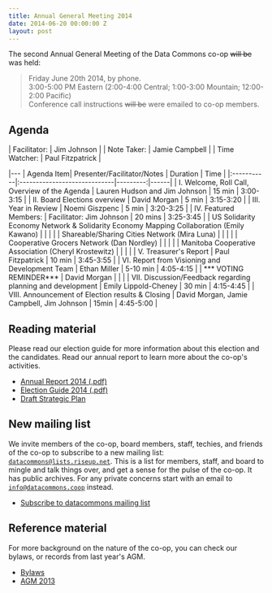 ```yaml
---
title: Annual General Meeting 2014
date: 2014-06-20 00:00:00 Z
layout: post
---
```


<div class="section">

The second Annual General Meeting of the Data Commons co-op <s>will be</s>
was held:

> Friday June 20th 2014, by phone.  
> 3:00-5:00 PM Eastern 
> (2:00-4:00 Central; 1:00-3:00 Mountain; 12:00-2:00 Pacific)  
> Conference call instructions <s>will be</s> were emailed to co-op members.  

</div>

## Agenda

<div class="section agenda">

| Facilitator:  | Jim Johnson       |
| Note Taker:   | Jamie Campbell    |
| Time Watcher: | Paul Fitzpatrick  |


|---
| Agenda Item|  Presenter/Facilitator/Notes | Duration | Time |
|:-----------|:-----------------------------|---------:|------|
| I. Welcome, Roll Call, Overview of the Agenda | Lauren Hudson and Jim Johnson | 15 min | 3:00-3:15 |
| II. Board Elections overview | David Morgan | 5 min | 3:15-3:20 |
| III. Year in Review | Noemi Giszpenc | 5 min | 3:20-3:25 |
| IV. Featured Members: | Facilitator: Jim Johnson | 20 mins | 3:25-3:45 |
| US Solidarity Economy Network & Solidarity Economy Mapping Collaboration (Emily Kawano) | | | |
| Shareable/Sharing Cities Network (Mira Luna) | | | |
| Cooperative Grocers Network (Dan Nordley) | | | |
| Manitoba Cooperative Association (Cheryl Krostewitz) | | | |
| V. Treasurer's Report | Paul Fitzpatrick | 10 min | 3:45-3:55 |
| VI. Report from Visioning and Development Team | Ethan Miller | 5-10 min | 4:05-4:15 |
| *** VOTING REMINDER*** | David Morgan | | |
| VII. Discussion/Feedback regarding planning and development | Emily Lippold-Cheney | 30 min | 4:15-4:45 |
| VIII. Announcement of Election results & Closing | David Morgan, Jamie Campbell, Jim Johnson | 15min | 4:45-5:00 |

</div>


## Reading material

<div class="section">

Please read our election guide for more information about this election and the candidates. Read our annual report to learn more about the co-op's activities.

<ul class="index">
<li><a href="{{site.baseurl}}/docs/dcc_annual_report_2014.pdf">Annual Report 2014 (.pdf)</a></li>
<li><a href="{{site.baseurl}}/docs/dcc_election2014_guide.pdf">Election Guide 2014 (.pdf)</a></li>
<li><a href="{{site.baseurl}}/plan/">Draft Strategic Plan</a></li>
</ul>

</div>



## New mailing list

<div class="section">

We invite members of the co-op, board members, staff, techies, and
friends of the co-op to subscribe to a new mailing list: [`datacommons@lists.riseup.net`](https://lists.riseup.net/www/info/datacommons).
This is a list for members, staff, and board to mingle and talk things over,
and get a sense for the pulse of the co-op.
It has public archives. For any private concerns start with an email to [`info@datacommons.coop`]({{site.baseurl}}/contact/) instead.

<ul class="menu">
<li><a href="https://lists.riseup.net/www/subscribe/datacommons">Subscribe to datacommons mailing list</a></li>
</ul>

</div>


## Reference material

<div class="section">

For more background on the nature of the co-op, you can check our bylaws,
or records from last year's AGM.

<ul class="menu">
<li><a href="http://member.datacommons.coop/bylaws">Bylaws</a></li>
<li><a href="{{site.baseurl}}/2013/05/20/annual-meeting-2013.html">AGM 2013</a></li>
</ul>

</div>
